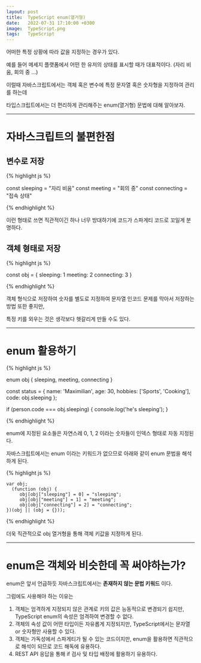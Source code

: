 ```yaml
---
layout: post
title:  TypeScript enum(열거형)
date:   2022-07-31 17:10:00 +0300
image:  TypeScript.png
tags:   TypeScript
---
```


어떠한 특정 상황에 따라 값을 지정하는 경우가 있다. 

예를 들어 메세지 플랫폼에서 어떤 한 유저의 상태를 표시할 때가 대표적이다. (자리 비움, 회의 중 ...)

이럴때 자바스크립트에서는 객체 혹은 변수에 특정 문자열 혹은 숫자형을 지정하여 관리를 하는데

타입스크립트에서는 더 편리하게 관리해주는 enum(열거형) 문법에 대해 알아보자.

---

# 자바스크립트의 불편한점
 
## 변수로 저장
 
  {% highlight js %}
  
  const sleeping = "자리 비움"
  const meeting = "회의 중"
  const connecting = "접속 상태"
  
  {% endhighlight %}
  
  
  이런 형태로 쓰면 직관적이긴 하나 너무 방대하기에 코드가 스파게티 코드로 꼬일게 분명하다.
  
## 객체 형태로 저장
   
   
  {% highlight js %}
   
   const obj = { 
      sleeping: 1
      meeting: 2
      connecting: 3
   }
   
   {% endhighlight %}
   
   객체 형식으로 저장하여 숫자를 별도로 지정하여 문자열 인코드 문제를 막아서 저장하는 방법 또한 좋지만,
   
   특정 키를 외우는 것은 생각보다 헷갈리게 만들 수도 있다.
   
--- 

# enum 활용하기
 
   {% highlight js %}
   
   enum obj { sleeping, meeting, connecting }
   
   const status = {
      name: 'Maximilian',
      age: 30,
      hobbies: ['Sports', 'Cooking'],
      code: obj.sleeping
   };
   
   if (person.code === obj.sleeping) {
    console.log('he's sleeping');
   }
   
   {% endhighlight %}
 
 
 enum에 지정된 요소들은 자연스레 0, 1, 2 이라는 숫자들이 인덱스 형태로 자동 지정된다.
 
 자바스크립트에서는 enum 이라는 키워드가 없으므로 아래와 같이 enum 문법을 해석하게 된다.
 
   {% highlight js %}
   
    var obj;
      (function (obj) {
         obj[obj["sleeping"] = 0] = "sleeping";
         obj[obj["meeting"] = 1] = "meeting";
         obj[obj["connecting"] = 2] = "connecting";
    })(obj || (obj = {}));
    
   {% endhighlight %}
   
   더욱 직관적으로 obj 열거형을 통해 객체 키값을 지정하게 된다.

---


# enum은 객체와 비슷한데 꼭 써야하는가?

enum은 앞서 언급하듯 자바스크립트에서는 __존재하지 않는 문법 키워드__ 이다.

그럼에도 사용해야 하는 이유는

1. 객체는 엄격하게 지정되지 않은 관계로 키의 값은 능동적으로 변경되기 쉽지만, TypeScript enum의 속성은 엄격하여 변경할 수 없다.
2. 객체의 속성 값이 어떤 타입이든 자유롭게 지정되지만, TypeScript에서는 문자열 or 숫자형만 사용할 수 있다.
3. 객체는 가독성에서 스파게티가 될 수 있는 코드이지만, enum을 활용하면 직관적으로 해석이 되므로 코드 해독에 유용하다.
4. REST API 응답을 통해 if 검사 및 타입 배정에 활용하기 유용하다.



   
